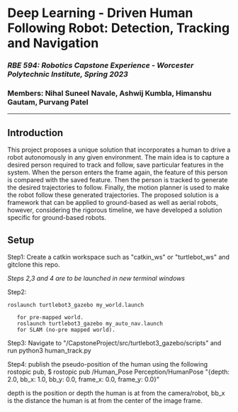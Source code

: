 # Deep Learning - Driven Human Following Robot: Detection, Tracking and Navigation

### *RBE 594: Robotics Capstone Experience - Worcester Polytechnic Institute, Spring 2023*
### Members: Nihal Suneel Navale, Ashwij Kumbla, Himanshu Gautam, Purvang Patel

--------------------------------------------------------------

## Introduction
This project proposes a unique solution that incorporates a human to drive a robot autonomously
in any given environment. The main idea is to capture a desired person required to track and
follow, save particular features in the system. When the person enters the frame again, the feature
of this person is compared with the saved feature. Then the person is tracked to generate the
desired trajectories to follow. Finally, the motion planner is used to make the robot follow these
generated trajectories. The proposed solution is a framework that can be applied to ground-based
as well as aerial robots, however, considering the rigorous timeline, we have developed a
solution specific for ground-based robots.

## Setup

Step1: Create a catkin workspace such as "catkin_ws" or "turtlebot_ws" and gitclone this repo.

*Steps 2,3 and 4 are to be launched in new terminal windows*

Step2: 


  ```
  roslaunch turtlebot3_gazebo my_world.launch
  ```
       for pre-mapped world.
       roslaunch turtlebot3_gazebo my_auto_nav.launch
       for SLAM (no-pre mapped world). 
Step3: Navigate to "/CapstoneProject/src/turtlebot3_gazebo/scripts"
       and run python3 human_track.py
  
Step4: publish the pseudo-position of the human using the following rostopic pub, $ rostopic pub /Human_Pose Perception/HumanPose "{depth: 2.0, bb_x: 1.0, bb_y: 0.0, frame_x: 0.0, frame_y: 0.0}"

depth is the position or depth the human is at from the camera/robot, bb_x is the distance the human is at from the center of the image frame.
